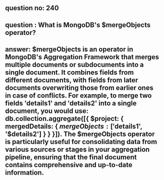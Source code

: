 
      
## question no: 240

## question : What is MongoDB's $mergeObjects operator?

## answer: $mergeObjects is an operator in MongoDB's Aggregation Framework that merges multiple documents or subdocuments into a single document. It combines fields from different documents, with fields from later documents overwriting those from earlier ones in case of conflicts. For example, to merge two fields 'details1' and 'details2' into a single document, you would use: db.collection.aggregate([{ $project: { mergedDetails: { $mergeObjects: ['$details1', '$details2'] } } }]). The $mergeObjects operator is particularly useful for consolidating data from various sources or stages in your aggregation pipeline, ensuring that the final document contains comprehensive and up-to-date information.
      